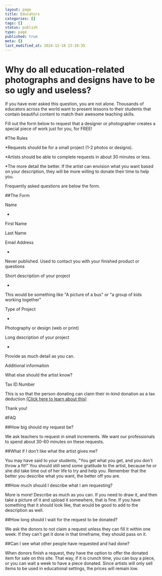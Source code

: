 ```yaml
---
layout: page
title: Educators
categories: []
tags: []
status: publish
type: page
published: true
meta: {}
last_modified_at: 2024-12-18 22:18:35
---
```


# Why do all education-related photographs and designs have to be so ugly and useless? 


If you have ever asked this question, you are ​not alone. Thousands of educators across the world want to present lessons to their students that contain beautiful content to match their awesome teaching skills. 

​Fill out the form below to request that ​a designer or photographer creates a special piece of work just for you, for FREE!

#The Rules


*Requests should be for a small project (1-2 photos or designs). 


*Artists should be able to complete requests in about 30 minutes or less. ​


*The more detail the better. If the artist can envision what you want based on your description, they will be more willing to donate their time to help you.

Frequently asked questions are below the form. ​

























##The Form
























  

  





























Name
              
                
*
          
                
                
First Name
                
Last Name
            

            

            

            

            

            

        

          

          

            

            

            

            

            
              
Email Address
              
                
*
          
                
Never published. Used to contact you with your finished product or questions
            

            

            

            

            

            

            

            

            

            

            

            

            

            

            

        

          

          

            

            

            
              
Short description of your project
              
                
*
          
                
This would be something like "A picture of a bus" or "a group of kids working together"
            

            

            

            

            

            

            

            

            

            

            

            

            

            

            

            

            

        

          

          

            

            

            
              
Type of Project
              
                
*
          
                
Photography or design (web or print)
            

            

            

            

            

            

            

            

            

            

            

            

            

            

            

            

            

        

          

          

            

            

            

            
              
Long description of your project
              
                
*
          
                
Provide as much detail as you can.
            

            

            

            

            

            

            

            

            

            

            

            

            

            

            

            

        

          

          

            

            

            

            
              
Additional informaiton
          
                
What else should the artist know?
            

            

            

            

            

            

            

            

            

            

            

            

            

            

            

            

        

          

          

            

            

            
              
Tax ID Number
          
                
This is so that the person donating can claim their in-kind donation as a tax deduction 
[(Click here to learn about this)](http://paperlessprincipal.com/taxes)

      

      

      
      

      

      
      
Thank you!

#FAQ



##How big should my request be?



We ask teachers to request in small increments. We want our professionals to spend about 30-60 minutes on these requests.


##What if I don't like what the artist gives me?



You may have said to your students, "You get what you get, and you don't throw a fit!" You should still send some gratitude to the artist, because he or she did take time out of her life to try and help you. Remember that the better you describe what you want, the better off you are.


##How much should I describe what I am requesting?



More is more! Describe as much as you can. If you need to draw it, and then take a picture of it and upload it somewhere, that is fine. If you have something that it should look like, that would be good to add to the description as well.


##How long should I wait for the request to be donated?



We ask the donors to not claim a request unless they can fill it within one week. If they can't get it done in that timeframe, they should pass on it.


##Can I see what other people have requested and had done?



When donors finish a request, they have the option to offer the donated item for sale on this site. That way, if it is crunch time, you can buy a piece, or you can wait a week to have a piece donated. Since artists will only sell items to be used in educational settings, the prices will remain low.
